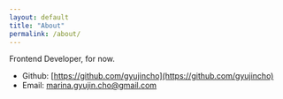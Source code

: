 ```yaml
---
layout: default
title: "About"
permalink: /about/
---
```


Frontend Developer, for now.<br>
- Github: [https://github.com/gyujincho](https://github.com/gyujincho)<br>
- Email: marina.gyujin.cho@gmail.com
